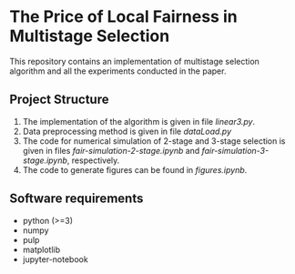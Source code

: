 # The Price of Local Fairness in Multistage Selection

This repository contains an implementation of multistage selection algorithm and all the experiments conducted in the paper.

## Project Structure

1. The implementation of the algorithm is given in file *linear3.py*.
2. Data preprocessing method is given in file *dataLoad.py*
3. The code for numerical simulation of 2-stage and 3-stage selection is given in files *fair-simulation-2-stage.ipynb* and *fair-simulation-3-stage.ipynb*, respectively.
4. The code to generate figures can be found in *figures.ipynb*.

## Software requirements

* python (>=3)
* numpy  
* pulp
* matplotlib
* jupyter-notebook
